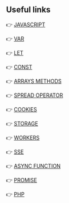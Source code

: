 ## Useful links

:point_right: [JAVASCRIPT](https://www.w3schools.com/js/default.asp)

:point_right: [VAR](https://developer.mozilla.org/en-US/docs/Web/JavaScript/Reference/Statements/var)

:point_right: [LET](https://developer.mozilla.org/en-US/docs/Web/JavaScript/Reference/Statements/let)

:point_right: [CONST](https://developer.mozilla.org/en-US/docs/Web/JavaScript/Reference/Statements/const)

:point_right: [ARRAYS METHODS](https://developer.mozilla.org/en-US/docs/Web/JavaScript/Reference/Global_Objects/Array)

:point_right: [SPREAD OPERATOR](https://developer.mozilla.org/pt-PT/docs/Web/JavaScript/Reference/Operators/Spread_syntax)

:point_right: [COOKIES](https://www.w3schools.com/js/js_cookies.asp)

:point_right: [STORAGE](https://www.w3schools.com/html/html5_webstorage.asp)

:point_right: [WORKERS](https://www.w3schools.com/html/html5_webworkers.asp)

:point_right: [SSE](https://www.w3schools.com/html/html5_serversentevents.asp)

:point_right: [ASYNC FUNCTION](https://developer.mozilla.org/en-US/docs/Web/JavaScript/Reference/Statements/async_function)

:point_right: [PROMISE](https://developer.mozilla.org/en-US/docs/Web/JavaScript/Reference/Global_Objects/Promise)

:point_right: [PHP](https://www.w3schools.com/php/)